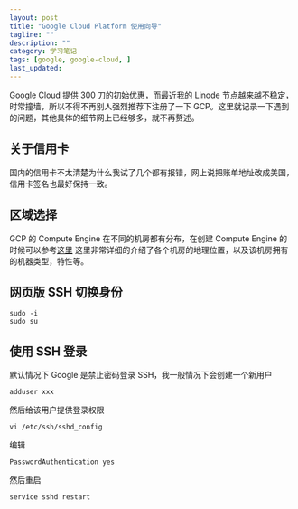 ```yaml
---
layout: post
title: "Google Cloud Platform 使用向导"
tagline: ""
description: ""
category: 学习笔记
tags: [google, google-cloud, ]
last_updated:
---
```


Google Cloud 提供 300 刀的初始优惠，而最近我的 Linode 节点越来越不稳定，时常撞墙，所以不得不再别人强烈推荐下注册了一下 GCP。这里就记录一下遇到的问题，其他具体的细节网上已经够多，就不再赘述。

## 关于信用卡
国内的信用卡不太清楚为什么我试了几个都有报错，网上说把账单地址改成美国，信用卡签名也最好保持一致。

## 区域选择
GCP 的 Compute Engine 在不同的机房都有分布，在创建 Compute Engine 的时候可以参考[这里](https://cloud.google.com/compute/docs/regions-zones/#available) 这里非常详细的介绍了各个机房的地理位置，以及该机房拥有的机器类型，特性等。

## 网页版 SSH 切换身份

    sudo -i
    sudo su

## 使用 SSH 登录
默认情况下 Google 是禁止密码登录 SSH，我一般情况下会创建一个新用户

    adduser xxx

然后给该用户提供登录权限

    vi /etc/ssh/sshd_config

编辑

    PasswordAuthentication yes

然后重启

    service sshd restart


